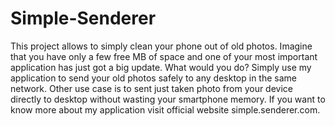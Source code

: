 # Simple-Senderer
This project allows to simply clean your phone out of old photos. Imagine that you have only a few free MB of space and one of your most important application has just got a big update. What would you do? Simply use my application to send your old photos safely to any desktop in the same network. Other use case is to sent just taken photo from your device directly to desktop without wasting your smartphone memory. If you want to know more about my application visit official website simple.senderer.com.
